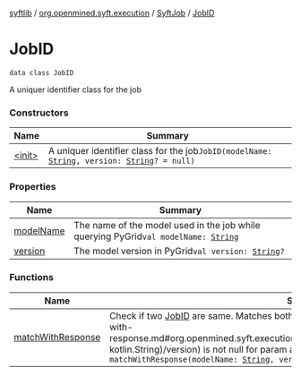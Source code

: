 [syftlib](../../../index.md) / [org.openmined.syft.execution](../../index.md) / [SyftJob](../index.md) / [JobID](./index.md)

# JobID

`data class JobID`

A uniquer identifier class for the job

### Constructors

| Name | Summary |
|---|---|
| [&lt;init&gt;](-init-.md) | A uniquer identifier class for the job`JobID(modelName: `[`String`](https://kotlinlang.org/api/latest/jvm/stdlib/kotlin/-string/index.html)`, version: `[`String`](https://kotlinlang.org/api/latest/jvm/stdlib/kotlin/-string/index.html)`? = null)` |

### Properties

| Name | Summary |
|---|---|
| [modelName](model-name.md) | The name of the model used in the job while querying PyGrid`val modelName: `[`String`](https://kotlinlang.org/api/latest/jvm/stdlib/kotlin/-string/index.html) |
| [version](version.md) | The model version in PyGrid`val version: `[`String`](https://kotlinlang.org/api/latest/jvm/stdlib/kotlin/-string/index.html)`?` |

### Functions

| Name | Summary |
|---|---|
| [matchWithResponse](match-with-response.md) | Check if two [JobID](./index.md) are same. Matches both model names and version if [version](match-with-response.md#org.openmined.syft.execution.SyftJob.JobID$matchWithResponse(kotlin.String, kotlin.String)/version) is not null for param and current jobId.`fun matchWithResponse(modelName: `[`String`](https://kotlinlang.org/api/latest/jvm/stdlib/kotlin/-string/index.html)`, version: `[`String`](https://kotlinlang.org/api/latest/jvm/stdlib/kotlin/-string/index.html)`? = null): `[`Boolean`](https://kotlinlang.org/api/latest/jvm/stdlib/kotlin/-boolean/index.html) |
